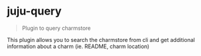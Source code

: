 # juju-query
> Plugin to query charmstore

This plugin allows you to search the charmstore from cli and get additional
information about a charm (ie. README, charm location)
